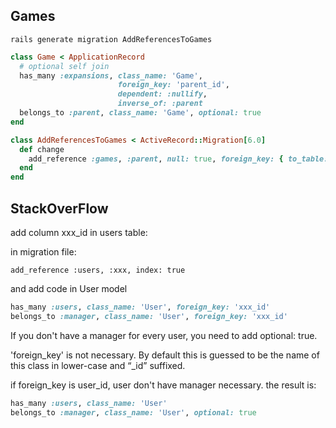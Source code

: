 ## Games

```shell
rails generate migration AddReferencesToGames
```

```ruby
class Game < ApplicationRecord
  # optional self join
  has_many :expansions, class_name: 'Game',
                        foreign_key: 'parent_id',
                        dependent: :nullify,
                        inverse_of: :parent
  belongs_to :parent, class_name: 'Game', optional: true
end
```

```ruby
class AddReferencesToGames < ActiveRecord::Migration[6.0]
  def change
    add_reference :games, :parent, null: true, foreign_key: { to_table: :games }
  end
end
```

## StackOverFlow

add column xxx_id in users table:

in migration file:

```shell
add_reference :users, :xxx, index: true
```

and add code in User model

```rb
has_many :users, class_name: 'User', foreign_key: 'xxx_id'
belongs_to :manager, class_name: 'User', foreign_key: 'xxx_id'
```

If you don't have a manager for every user, you need to add optional: true.

'foreign_key' is not necessary. By default this is guessed to be the name of this class in lower-case and “\_id” suffixed.

if foreign_key is user_id, user don't have manager necessary. the result is:

```rb
has_many :users, class_name: 'User'
belongs_to :manager, class_name: 'User', optional: true
```
